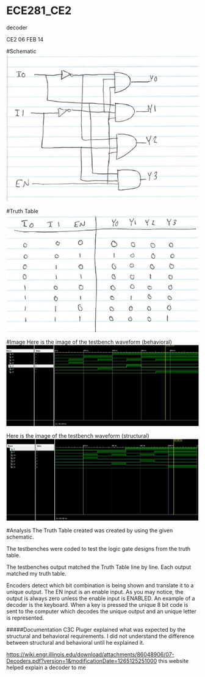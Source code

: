 ECE281_CE2
==========

decoder

CE2 06 FEB 14


#Schematic
![alt text](https://github.com/Austinbolinger/ECE281_CE2/blob/master/schematic.JPG "Logo Title Text 1") 


#Truth Table 
![alt text](https://github.com/Austinbolinger/ECE281_CE2/blob/master/truthtable.JPG "Logo Title Text 1")
 

#Image
Here is the image of the testbench waveform (behavioral)
![alt text](https://github.com/Austinbolinger/ECE281_CE2/blob/master/testbench_behavior.JPG "Logo Title Text 1") 

Here is the image of the testbench waveform (structural)
![alt text](https://github.com/Austinbolinger/ECE281_CE2/blob/master/testbenchtest.JPG "Logo Title Text 1") 


#Analysis
The Truth Table created was created by using the given schematic.

The testbenches were coded to test the logic gate designs from the truth table.

The testbenches output matched the Truth Table line by line. Each output matched my truth table.

Encoders detect which bit combination is being shown and translate it to a unique output.
The EN input is an enable input. As you may notice, the output is always zero unless the enable input is ENABLED. An example of a decoder is the keyboard. When a key is pressed the unique 8 bit code is sent to the computer which decodes the unique output and an unique letter is represented.


#####Documentation
C3C Pluger explained what was expected by the structural and behavioral requirements. I did not understand the difference between structural and behavioral until he explained it.

https://wiki.engr.illinois.edu/download/attachments/86048906/07-Decoders.pdf?version=1&modificationDate=1265125251000
this website helped explain a decoder to me
